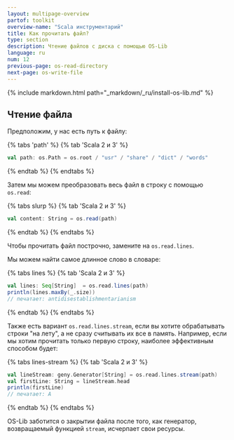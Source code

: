 ```yaml
---
layout: multipage-overview
partof: toolkit
overview-name: "Scala инструментарий"
title: Как прочитать файл?
type: section
description: Чтение файлов с диска с помощью OS-Lib
language: ru
num: 12
previous-page: os-read-directory
next-page: os-write-file
---
```


{% include markdown.html path="_markdown/_ru/install-os-lib.md" %}

## Чтение файла

Предположим, у нас есть путь к файлу:

{% tabs 'path' %}
{% tab 'Scala 2 и 3' %}

```scala mdoc
val path: os.Path = os.root / "usr" / "share" / "dict" / "words"
```

{% endtab %}
{% endtabs %}

Затем мы можем преобразовать весь файл в строку с помощью `os.read`:

{% tabs slurp %}
{% tab 'Scala 2 и 3' %}

```scala mdoc:compile-only
val content: String = os.read(path)
```

{% endtab %}
{% endtabs %}

Чтобы прочитать файл построчно, замените на `os.read.lines`.

Мы можем найти самое длинное слово в словаре:

{% tabs lines %}
{% tab 'Scala 2 и 3' %}

```scala mdoc:compile-only
val lines: Seq[String]  = os.read.lines(path)
println(lines.maxBy(_.size))
// печатает: antidisestablishmentarianism
```

{% endtab %}
{% endtabs %}

Также есть вариант `os.read.lines.stream`, если вы хотите обрабатывать строки "на лету",
а не сразу считывать их все в память.
Например, если мы хотим прочитать только первую строку, наиболее эффективным способом будет:

{% tabs lines-stream %}
{% tab 'Scala 2 и 3' %}

```scala mdoc:compile-only
val lineStream: geny.Generator[String] = os.read.lines.stream(path)
val firstLine: String = lineStream.head
println(firstLine)
// печатает: A
```

{% endtab %}
{% endtabs %}

OS-Lib заботится о закрытии файла после того, как генератор, возвращаемый функцией `stream`, исчерпает свои ресурсы.
